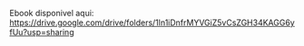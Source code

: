 Ebook disponivel aqui: https://drive.google.com/drive/folders/1ln1iDnfrMYVGiZ5vCsZGH34KAGG6yfUu?usp=sharing
